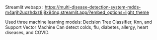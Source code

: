 Streamlit webapp : https://multi-disease-detection-system-mdds-m4arjh2uozhdxz8j8x94nq.streamlit.app/?embed_options=light_theme 


Used three machine learning models: Decision Tree Classifier, Knn, and Support Vector Machine
Can detect colds, flu, diabetes, allergy, heart diseases, and COVID.
